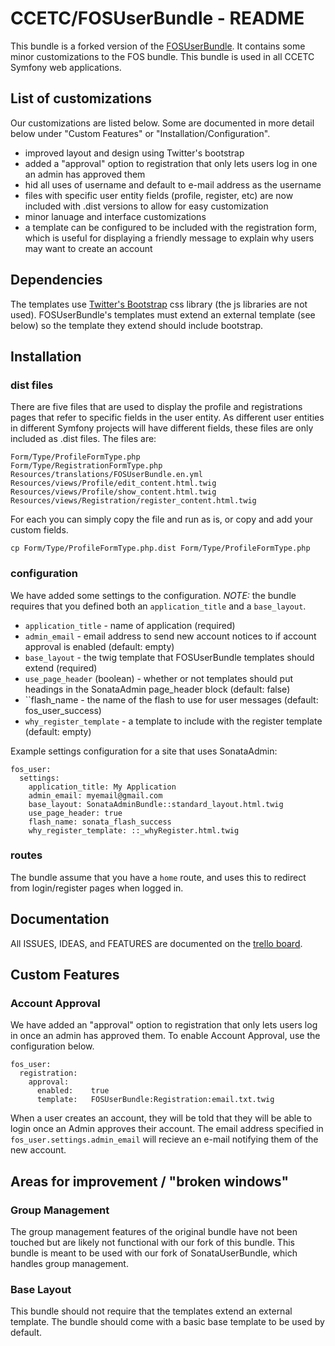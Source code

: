# CCETC/FOSUserBundle - README

This bundle is a forked version of the [FOSUserBundle](https://github.com/FriendsOfSymfony/FOSUserBundle).
It contains some minor customizations to the FOS bundle.
This bundle is used in all CCETC Symfony web applications.

## List of customizations
Our customizations are listed below.  Some are documented in more detail below under "Custom Features" or "Installation/Configuration".

- improved layout and design using Twitter's bootstrap
- added a "approval" option to registration that only lets users log in one an admin has approved them
- hid all uses of username and default to e-mail address as the username
- files with specific user entity fields (profile, register, etc) are now included with .dist versions to allow for easy customization
- minor lanuage and interface customizations
- a template can be configured to be included with the registration form, which is useful for displaying a friendly message to explain why users may want to create an account


## Dependencies
The templates use [Twitter's Bootstrap](http://twitter.github.com/bootstrap/) css library (the js libraries are not used).  FOSUserBundle's templates must extend an external template (see below) so the template they extend should include bootstrap.

## Installation
### dist files
There are five files that are used to display the profile and registrations pages that refer to specific fields in the user entity.  As different user entities in different Symfony projects will have different fields, these files are only included as .dist files.  The files are:

	Form/Type/ProfileFormType.php
	Form/Type/RegistrationFormType.php
	Resources/translations/FOSUserBundle.en.yml
	Resources/views/Profile/edit_content.html.twig
	Resources/views/Profile/show_content.html.twig
	Resources/views/Registration/register_content.html.twig

For each you can simply copy the file and run as is, or copy and add your custom fields.

	cp Form/Type/ProfileFormType.php.dist Form/Type/ProfileFormType.php

### configuration
We have added some settings to the configuration.  *NOTE:* the bundle requires that you defined both an ``application_title`` and a ``base_layout``.

- ``application_title`` - name of application (required)
- ``admin_email`` - email address to send new account notices to if account approval is enabled (default: empty)
- ``base_layout`` - the twig template that FOSUserBundle templates should extend (required)
- ``use_page_header`` (boolean) - whether or not templates should put headings in the SonataAdmin page_header block (default: false)
- ``flash_name - the name of the flash to use for user messages (default: fos_user_success)
- ``why_register_template`` - a template to include with the register template (default: empty)

Example settings configuration for a site that uses SonataAdmin:

	fos_user:
	  settings:
		application_title: My Application
		admin_email: myemail@gmail.com
		base_layout: SonataAdminBundle::standard_layout.html.twig
		use_page_header: true
		flash_name: sonata_flash_success
		why_register_template: ::_whyRegister.html.twig

### routes
The bundle assume that you have a ``home`` route, and uses this to redirect from login/register pages when logged in.

## Documentation
All ISSUES, IDEAS, and FEATURES are documented on the [trello board](https://trello.com/board/fosuserbundle/4f8f262a067c6a6d6001392e).

## Custom Features
### Account Approval
We have added an "approval" option to registration that only lets users log in once an admin has approved them. To enable Account Approval, use the configuration below.

	fos_user:
	  registration:
		approval:
		  enabled:    true
		  template:   FOSUserBundle:Registration:email.txt.twig

When a user creates an account, they will be told that they will be able to login once an Admin approves their account.  The email address specified in ``fos_user.settings.admin_email`` will recieve an e-mail notifying them of the new account.

## Areas for improvement / "broken windows"
### Group Management
The group management features of the original bundle have not been touched but are likely not functional with our fork of this bundle.  This bundle is meant to be used with our fork of SonataUserBundle, which handles group management.

### Base Layout
This bundle should not require that the templates extend an external template.  The bundle should come with a basic base template to be used by default.
